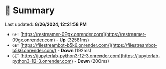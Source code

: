 # 📖 Summary
Last updated: **8/26/2024, 12:21:58 PM**

- `GET` [https://restreamer-09gx.onrender.com](https://restreamer-09gx.onrender.com) - **Up** (32581ms)
- `GET` [https://filestreambot-b5k6.onrender.com/](https://filestreambot-b5k6.onrender.com/) - **Down** (192ms)
- `GET` [https://jupyterlab-python3-12-3.onrender.com](https://jupyterlab-python3-12-3.onrender.com) - **Down** (200ms)
